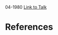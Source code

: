 

04-1980
[Link to Talk](https://www.churchofjesuschrist.org/study/general-conference/1980/04/sunday-afternoon-session?lang=eng)



# References
